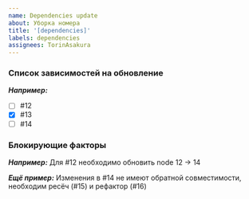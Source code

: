 ```yaml
---
name: Dependencies update
about: Уборка номера
title: '[dependencies]'
labels: dependencies
assignees: TorinAsakura
---
```


### Список зависимостей на обновление

**_Например:_**

- [ ] #12
- [x] #13
- [ ] #14

### Блокирующие факторы

**_Например:_**
Для #12 необходимо обновить node 12 -> 14

**_Ещё пример:_**
Изменения в #14 не имеют обратной совместимости, необходим ресёч (#15) и рефактор (#16)
